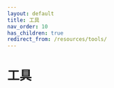 ```yaml
---
layout: default
title: 工具
nav_order: 10
has_children: true
redirect_from: /resources/tools/
---
```


# 工具
